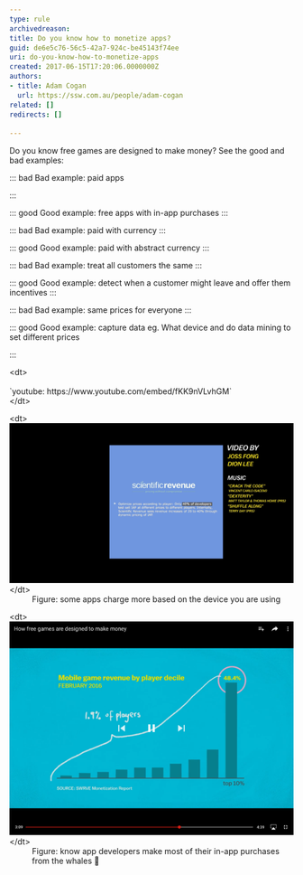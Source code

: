 ```yaml
---
type: rule
archivedreason: 
title: Do you know how to monetize apps?
guid: de6e5c76-56c5-42a7-924c-be45143f74ee
uri: do-you-know-how-to-monetize-apps
created: 2017-06-15T17:20:06.0000000Z
authors:
- title: Adam Cogan
  url: https://ssw.com.au/people/adam-cogan
related: []
redirects: []

---
```


Do you know free games are designed to make money? See the good and bad examples:

<!--endintro-->




::: bad
Bad example: paid apps

:::



::: good
Good example: free apps with in-app purchases
:::





::: bad
Bad example: paid with currency
:::



::: good
Good example: paid with abstract currency 
:::





::: bad
Bad example: treat all customers the same
:::



::: good
Good example: detect when a customer might leave and offer them incentives
:::





::: bad
Bad example: same prices for everyone
:::



::: good
Good example: capture data eg. What device and do data mining to set different prices 

:::



<dl class="image">&lt;dt&gt;<div class="ms-rtestate-read ms-rte-embedcode ms-rte-embedil ms-rtestate-notify"> 
   <br>`youtube: https://www.youtube.com/embed/fKK9nVLvhGM`<br> </div>&lt;/dt&gt;</dl><dl class="image">&lt;dt&gt;
      <img src="how-to-monetize.png" alt="how-to-monetize.png"> 
   &lt;/dt&gt;<dd>Figure: some apps charge more based on the device you are using<br></dd></dl><dl class="image"> 
   &lt;dt&gt; 
      <img src="how-to-monetize-2.png" alt="how-to-monetize-2.png"> 
   &lt;/dt&gt;<dd>Figure: know app developers make most of their in-app purchases from the whales 🐳</dd></dl>
